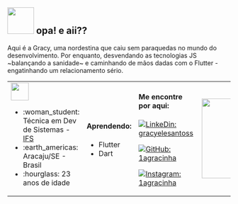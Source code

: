 <h2> <img src="https://media.giphy.com/media/uBdraueIvlv0cX1C00/giphy.gif" height="60"> opa! e aii??  </h2>
<p>Aqui é a Gracy, uma nordestina que caiu sem paraquedas no mundo do desenvolvimento. Por enquanto, desvendando as tecnologias JS ~balançando a sanidade~ e caminhando de mãos dadas com o Flutter - engatinhando um relacionamento sério.</i></p>
<table> <tr>
                 <td>
                            <img src="https://media.giphy.com/media/xU0iLb3NZpsWF9Ac8y/giphy.gif" height="40">
                    <ul>
                        <li>:woman_student: Técnica em Dev de Sistemas - <a href="https://ifs.edu.br/">IFS</a> </li>
                        <li>:earth_americas: Aracaju/SE - Brasil</li>
                       <li>:hourglass: 23 anos de idade</li>
                   </ul>
                 </td>
                 <td>
                         <h4>  Aprendendo: </h4>
                   <ul>
                      <li>Flutter</li>
                      <li>Dart</li>
                </td>
                <td>
                     <h4>Me encontre por aqui: </h4>
                    
[![LinkeDin: gracyelesantoss](https://img.shields.io/badge/-gracyelesantos-blue?style=flat-rounded&logo=Linkedin&logoColor=white&link=https://www.linkedin.com/in/gracyelesantos/)](https://www.linkedin.com/in/gracyelesantos/)

[![GitHub: 1agracinha](https://img.shields.io/github/followers/1agracinha?label=1agracinha&style=social)](https://github.com/1agracinha)

[![Instagram: 1agracinha](https://img.shields.io/badge/-@1agracinha-deeppink?style=flat-rounded&logo=Instagram&logoColor=white&link=https://www.instragram.com/1agracinha/)](https://www.instagram.com/1agracinha/)
                 </td>
                 <td>
                     <img align='right' src="https://media.giphy.com/media/6EWyszhJ2kL3ceQuD2/giphy.gif" height="180">
                 </td>
</tr></table>
